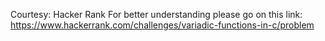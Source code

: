 Courtesy: Hacker Rank
For better understanding please go on this link: https://www.hackerrank.com/challenges/variadic-functions-in-c/problem
